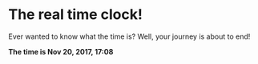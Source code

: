 # The real time clock!

Ever wanted to know what the time is? Well, your journey is about to end!

**The time is Nov 20, 2017, 17:08**